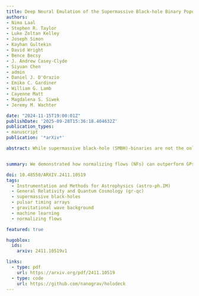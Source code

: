 ```yaml
---
title: Deep Neural Emulation of the Supermassive Black-hole Binary Population
authors:
- Nima Laal
- Stephen R. Taylor
- Luke Zoltan Kelley
- Joseph Simon
- Kayhan Gultekin
- David Wright
- Bence Becsy
- J. Andrew Casey-Clyde
- Siyuan Chen
- admin
- Daniel J. D'Orazio
- Emiko C. Gardiner
- William G. Lamb
- Cayenne Matt
- Magdalena S. Siwek
- Jeremy M. Wachter

date: "2024-11-15T19:00:01Z"
publishDate: '2025-09-28T15:36:18.404632Z'
publication_types:
- manuscript
publication: '*arXiv*'

abstract: While supermassive black-hole (SMBH)-binaries are not the only viable source for the low-frequency gravitational wave background (GWB) signal evidenced by the most recent pulsar timing array (PTA) data sets, they are expected to be the most likely. Thus, connecting the measured PTA GWB spectrum and the underlying physics governing the demographics and dynamics of SMBH-binaries is extremely important. Previously, Gaussian processes (GPs) and dense neural networks have been used to make such a connection by being built as conditional emulators; their input is some selected evolution or environmental SMBH-binary parameters and their output is the emulated mean and standard deviation of the GWB strain ensemble distribution over many Universes. In this paper, we use a normalizing flow (NF) emulator that is trained on the entirety of the GWB strain ensemble distribution, rather than only mean and standard deviation. As a result, we can predict strain distributions that mirror underlying simulations very closely while also capturing frequency covariances in the strain distributions as well as statistical complexities such as tails, non-Gaussianities, and multimodalities that are otherwise not learnable by existing techniques. In particular, we feature various comparisons between the NF-based emulator and the GP approach used extensively in past efforts. Our analyses conclude that the NF-based emulator not only outperforms GPs in the ease and computational cost of training but also outperforms in the fidelity of the emulated GWB strain ensemble distributions. 


summary: We demonstrated how normalizing flows (NFs) can outperform GPs in being an emulator of the ensemble distribution (over many Universes) of the GWB characteristic-strain. Through the use of holodeck’s phenomenological binary evolution library, we were able to train an NF capable of emulating the connection between a GWB’s characteristic-strain and the demographic and dynamical properties governing a population of SMBH-binaries. The connection is one-directional, meaning that our emulator is capable of generating and assign probability to GWB characteristic-strain ensemble distributions given specific values of binary evolution parameters.

doi: 10.48550/ARXIV.2411.10519
tags:
  - Instrumentation and Methods for Astrophysics (astro-ph.IM)
  - General Relativity and Quantum Cosmology (gr-qc)
  - supermassive black-holes
  - pulsar timing arrays
  - gravitational wave background 
  - machine learning 
  - normalizing flows

featured: true

hugoblox:
  ids:
    arxiv: 2411.10519v1

links:
  - type: pdf
    url: https://arxiv.org/pdf/2411.10519
  - type: code
    url: https://github.com/nanograv/holodeck
---
```

